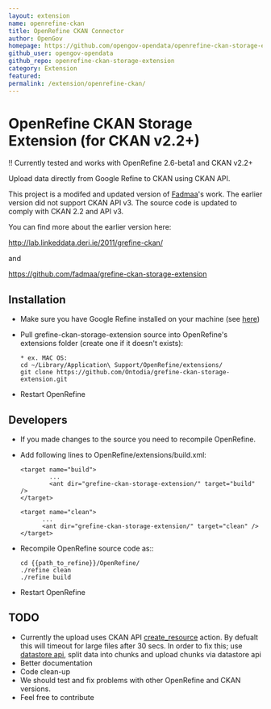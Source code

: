 ```yaml
---
layout: extension
name: openrefine-ckan
title: OpenRefine CKAN Connector
author: OpenGov
homepage: https://github.com/opengov-opendata/openrefine-ckan-storage-extension
github_user: opengov-opendata
github_repo: openrefine-ckan-storage-extension
category: Extension
featured: 
permalink: /extension/openrefine-ckan/
---
```



OpenRefine CKAN Storage Extension (for CKAN v2.2+)
==================================================

!! Currently tested and works with OpenRefine 2.6-beta1 and CKAN v2.2+

Upload data directly from Google Refine to CKAN using CKAN API.

This project is a modifed and updated version of [Fadmaa](https://github.com/fadmaa/grefine-ckan-storage-extension)'s work. The earlier version did not support CKAN API v3. The source code is updated to comply with CKAN 2.2 and API v3.

You can find more about the earlier version here:

<http://lab.linkeddata.deri.ie/2011/grefine-ckan/>

and

<https://github.com/fadmaa/grefine-ckan-storage-extension>

Installation
------------

-   Make sure you have Google Refine installed on your machine (see [here](https://github.com/OpenRefine/OpenRefine/releases/tag/2.6-beta.1))
-   Pull grefine-ckan-storage-extension source into OpenRefine's extensions folder (create one if it doesn't exists):

        * ex. MAC OS:
        cd ~/Library/Application\ Support/OpenRefine/extensions/
        git clone https://github.com/Ontodia/grefine-ckan-storage-extension.git

-   Restart OpenRefine

Developers
----------

-   If you made changes to the source you need to recompile OpenRefine.
-   Add following lines to OpenRefine/extensions/build.xml:

        <target name="build">
                ...
                <ant dir="grefine-ckan-storage-extension/" target="build" />
        </target>

        <target name="clean">
              ...
              <ant dir="grefine-ckan-storage-extension/" target="clean" />
        </target>

-   Recompile OpenRefine source code as::

        cd {{path_to_refine}}/OpenRefine/
        ./refine clean
        ./refine build

-   Restart OpenRefine

TODO
----

-   Currently the upload uses CKAN API [create\_resource](http://docs.ckan.org/en/latest/api/#ckan.logic.action.create.resource_create) action. By defualt this will timeout for large files after 30 secs. In order to fix this; use [datastore api](http://docs.ckan.org/en/ckan-2.2/datastore.html), split data into chunks and upload chunks via datastore api
-   Better documentation
-   Code clean-up
-   We should test and fix problems with other OpenRefine and CKAN versions.
-   Feel free to contribute



